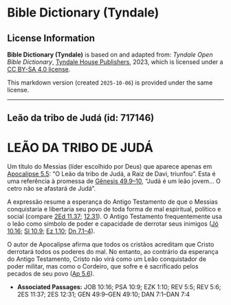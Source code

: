 # Bible Dictionary (Tyndale)

## License Information

**Bible Dictionary (Tyndale)** is based on and adapted from: _Tyndale Open Bible Dictionary_, [Tyndale House Publishers](https://tyndaleopenresources.com/), 2023, which is licensed under a [CC BY-SA 4.0 license](https://creativecommons.org/licenses/by-sa/4.0/legalcode.en).

This markdown version (created `2025-10-06`) is provided under the same license.



--------------------------------

## Leão da tribo de Judá (id: 717146)

LEÃO DA TRIBO DE JUDÁ
=====================

Um título do Messias (líder escolhido por Deus) que aparece apenas em [Apocalipse 5\.5](https://ref.ly/Rev5:5): “O Leão da tribo de Judá, a Raiz de Davi, triunfou”. Esta é uma referência à promessa de [Gênesis 49\.9–10](https://ref.ly/Gen49:9-Gen49:10), “Judá é um leão jovem... O cetro não se afastará de Judá”.

A expressão resume a esperança do Antigo Testamento de que o Messias conquistaria e libertaria seu povo de toda forma de mal espiritual, político e social (compare [2Ed 11\.37](https://ref.ly/2Esd11:37); [12\.31](https://ref.ly/2Esd12:31)). O Antigo Testamento frequentemente usa o leão como símbolo de poder e capacidade de derrotar seus inimigos ([Jó 10\.16](https://ref.ly/Job10:16); [Sl 10\.9](https://ref.ly/Ps10:9); [Ez 1\.10](https://ref.ly/Ezek1:10); [Dn 7\.1–4](https://ref.ly/Dan7:1-Dan7:4)).

O autor de Apocalipse afirma que todos os cristãos acreditam que Cristo derrotará todos os poderes do mal. No entanto, ao contrário da esperança do Antigo Testamento, Cristo não virá como um Leão conquistador de poder militar, mas como o Cordeiro, que sofre e é sacrificado pelos pecados de seu povo ([Ap 5\.6](https://ref.ly/Rev5:6)).

* **Associated Passages:** JOB 10:16; PSA 10:9; EZK 1:10; REV 5:5; REV 5:6; 2ES 11:37; 2ES 12:31; GEN 49:9–GEN 49:10; DAN 7:1–DAN 7:4

